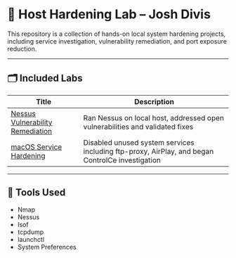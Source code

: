 # 🔐 Host Hardening Lab – Josh Divis

This repository is a collection of hands-on local system hardening projects, including service investigation, vulnerability remediation, and port exposure reduction.

---

## 🗂️ Included Labs

| Title | Description |
|-------|-------------|
| [Nessus Vulnerability Remediation](./labs/nessus-remediation.md) | Ran Nessus on local host, addressed open vulnerabilities and validated fixes |
| [macOS Service Hardening](./labs/macos-service-hardening.md) | Disabled unused system services including ftp-proxy, AirPlay, and began ControlCe investigation |

---

## 🧰 Tools Used

- Nmap
- Nessus
- lsof
- tcpdump
- launchctl
- System Preferences
